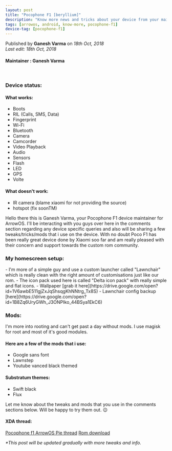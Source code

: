 ```yaml
---
layout: post
title: "Pocophone F1 [beryllium]"
description: "Know more news and tricks about your device from your maintainer."
tags: [arrowos, android, know-more, pocophone-f1]
device-tag: [pocophone-f1]
---
```

Published by **Ganesh Varma** on _18th Oct, 2018_ <br> 
_Last edit: 18th Oct, 2018_

#### Maintainer : Ganesh Varma
<br>

### Device status:
#### What works:
  - Boots
  - RIL (Calls, SMS, Data)
  - Fingerprint
  - Wi-Fi
  - Bluetooth
  - Camera
  - Camcorder
  - Video Playback
  - Audio
  - Sensors
  - Flash
  - LED
  - GPS
  - Volte

#### What doesn't work:
  - IR camera (blame xiaomi for not providing the source)
  - hotspot (fix soonTM)

Hello there this is Ganesh Varma, your Pocophone F1 device maintainer for ArrowOS. I'll be interacting with you guys over here in the comments section regarding any device specific queries and also will be sharing a few tweaks/tricks/mods that i use on the device. With no doubt Poco F1 has been really great device done by Xiaomi soo far and am really pleased with their concern and support towards the custom rom community.

### My homescreen setup:
<blockquote class="imgur-embed-pub" lang="en" data-id="a/cRZasgh" data-context="false"><a href="//imgur.com/cRZasgh"></a></blockquote><script async src="//s.imgur.com/min/embed.js" charset="utf-8"></script>
  - I'm more of a simple guy and use a custom launcher called "Lawnchair" which is really clean with the right amount of customisations just like our rom.
  - The icon pack used here is called "Delta icon pack" with really simple and flat icons.
  - Wallpaper [grab it here](https://drive.google.com/open?id=1V6awbE511gjZxJqShsqgKhNNtrg_Tx8S)
  - Lawnchair config backup [here](https://drive.google.com/open?id=1B8Zq6UryGWh_J3ONPIko_44BSya1EkC6)

### Mods:
I'm more into rooting and can't get past a day without mods. I use magisk for root and most of it's good modules.<br>
#### Here are a few of the mods that i use:
  - Google sans font
  - Lawnstep
  - Youtube vanced black themed

#### Substratum themes:
  - Swift black
  - Flux

Let me know about the tweaks and mods that you use in the comments sections below. Will be happy to try them out. 😉

#### XDA thread:
[Pocophone f1 ArrowOS Pie thread](https://forum.xda-developers.com/poco-f1/development/pie-arrowos-poco-f1-t3852222)
[Rom download](https://sourceforge.net/projects/arrow-os/files/arrow-9.x/beryllium/Arrow-v9.0-beryllium-OFFICIAL-20181009.zip/download)

_*This post will be updated gradually with more tweaks and info._
